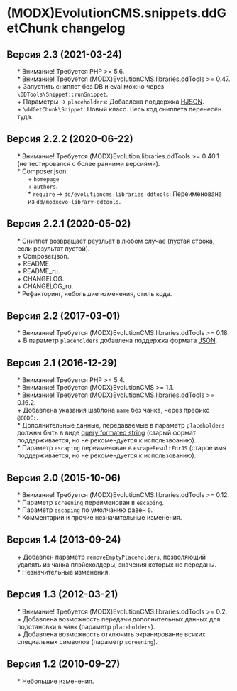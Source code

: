 # (MODX)EvolutionCMS.snippets.ddGetChunk changelog


## Версия 2.3 (2021-03-24)
* \* Внимание! Требуется PHP >= 5.6.
* \* Внимание! Требуется (MODX)EvolutionCMS.libraries.ddTools >= 0.47.
* \+ Запустить сниппет без DB и eval можно через `\DDTools\Snippet::runSnippet`.
* \+ Параметры → `placeholders`: Добавлена поддержка [HJSON](https://hjson.github.io/).
* \+ `\ddGetChunk\Snippet`: Новый класс. Весь код сниппета перенесён туда.


## Версия 2.2.2 (2020-06-22)
* \* Внимание! Требуется (MODX)Evolution.libraries.ddTools >= 0.40.1 (не тестировался с более ранними версиями).
* \* Composer.json:
	* \+ `homepage`
	* \+ `authors`.
	* \* `require` → `dd/evolutioncms-libraries-ddtools`: Переименована из `dd/modxevo-library-ddtools`.


## Версия 2.2.1 (2020-05-02)
* \* Сниппет возвращает реузльат в любом случае (пустая строка, если результат пустой).
* \+ Composer.json.
* \+ README.
* \+ README_ru.
* \+ CHANGELOG.
* \+ CHANGELOG_ru.
* \* Рефакторинг, небольшие изменения, стиль кода.


## Версия 2.2 (2017-03-01)
* \* Внимание! Требуется (MODX)EvolutionCMS.libraries.ddTools >= 0.18.
* \+ В параметр `placeholders` добавлена поддержка формата [JSON](https://ru.wikipedia.org/wiki/JSON).


## Версия 2.1 (2016-12-29)
* \* Внимание! Требуется PHP >= 5.4.
* \* Внимание! Требуется (MODX)EvolutionCMS >= 1.1.
* \* Внимание! Требуется (MODX)EvolutionCMS.libraries.ddTools >= 0.16.2.
* \+ Добавлена указания шаблона `name` без чанка, через префикс `@CODE:`.
* \* Дополнительные данные, передаваемые в параметр `placeholders` должны быть в виде [query formated string](https://en.wikipedia.org/wiki/Query_string) (старый формат поддерживается, но не рекомендуется к использвоанию).
* \* Параметр `escaping` переименован в `escapeResultForJS` (старое имя поддерживается, но не рекомендуется к использованию).


## Версия 2.0 (2015-10-06)
* \* Внимание! Требуется (MODX)EvolutionCMS.libraries.ddTools >= 0.12.
* \* Параметр `screening` переименован в `escaping`.
* \* Параметр `escaping` по умолчанию равен `0`.
* \* Комментарии и прочие незначительные изменения.


## Версия 1.4 (2013-09-24)
* \+ Добавлен параметр `removeEmptyPlaceholders`, позволяющий удалять из чанка плэйсхолдеры, значения которых не переданы.
* \* Незначительные изменения.


## Версия 1.3 (2012-03-21)
* \* Внимание! Требуется (MODX)EvolutionCMS.libraries.ddTools >= 0.2.
* \+ Добавлена возможность передачи дополнительных данных для подстановки в чанк (параметр `placeholders`).
* \+ Добавлена возможность отключить экранирование всяких специальных символов (параметр `screening`).


## Версия 1.2 (2010-09-27)
* \* Небольшие изменения.


<link rel="stylesheet" type="text/css" href="https://raw.githack.com/DivanDesign/CSS.ddMarkdown/master/style.min.css" />
<style>ul{list-style:none;}</style>